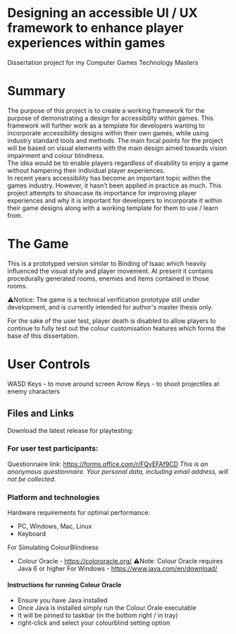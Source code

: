 # Designing an accessible UI / UX framework to enhance player experiences within games
Dissertation project for my Computer Games Technology Masters

# Summary
The purpose of this project is to create a working framework for the purpose of demonstrating a design for accessibility within games. This framework will further work as a template for developers wanting to incorporate accessibility designs within their own games, while using industry standard tools and methods. The main focal points for the project will be based on visual elements with the main design aimed towards vision impairment and colour blindness. 
<br>
The idea would be to enable players regardless of disability to enjoy a game without hampering their individual player experiences.
<br>
In recent years accessibility has become an important topic within the games industry. However, it hasn’t been applied in practice as much. This project attempts to showcase its importance for improving player experiences and why it is important for developers to incorporate it within their game designs along with a working template for them to use / learn from.
<br>


# The Game
This is a prototyped version similar to Binding of Isaac which heavily influenced the visual style and player movement.
At present it contains procedurally generated rooms, enemies and items contained in those rooms.

⚠Notice: The game is a technical verification prototype still under development, and is currently intended for author's master thesis only.

For the sake of the user test, player death is disabled to allow players to continue to fully test out the colour customisation features which forms the base of this dissertation.

# User Controls
WASD Keys - to move around screen
Arrow Keys - to shoot projectiles at enemy characters


## Files and Links
Download the latest release for playtesting: 

### For user test participants:
Questionnaire link: https://forms.office.com/r/FQyEFAf9CD
*This is an anonymous questionnaire. Your personal data, including email address, will not be collected.*

### Platform and technologies

Hardware requirements for optimal performance: 

- PC, Windows, Mac, Linux
- Keyboard

For Simulating ColourBlindness
- Colour Oracle - https://colororacle.org/
⚠Note: Colour Oracle requires Java 6 or higher
For Windows - https://www.java.com/en/download/

#### Instructions for running Colour Oracle
- Ensure you have Java installed
- Once Java is installed simply run the Colour Orale executable
- It will be pinned to taskbar (in the bottom right / in tray)
- right-click and select your colourblind setting option
